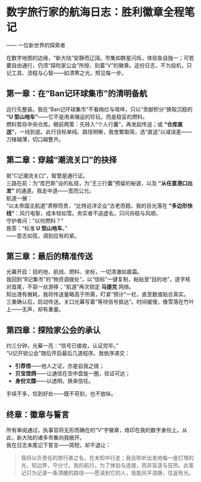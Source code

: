 # 数字旅行家的航海日志：胜利徽章全程笔记

—— 一位新世界的探索者

在数字地图的边缘，“新大陆”安静而辽阔。市集如群星闪烁，体验各自独一；可若要自由通行，仍须“探险家公会”所授、刻着“V”的徽章。这份日志，不为投机，只记工具、流程与心智——如清寒之光，照见每一步。  

## 第一章：在“Ban记环球集市”的清明备航

远行先整装。我在“Ban记环球集市”不看绚烂与喧哗，只以“贡献积分”换取沉稳的 **“U 型山地车”**——它不是用来赌运的珍玩，而是稳妥的燃料。  
燃料暂存中央仓库。眼前两策：先转入“个人行囊”，再发起传送；或 **“仓库直送”**，一线到底。此行目标单纯、路径明晰，我舍繁取简，选“直送”以减误差——刀锋越薄，切口越整齐。  

## 第二章：穿越“潮流关口”的抉择

抵“C记潮流关口”，智慧是通行证。  
三路在前：为“库巴斯”设的私径，为“王三行囊”预留的秘道，以及 **“从任意港口出发”** 的通道。我走中道——宽而公允。  
航道一展：  
“以太帝国主航道”肃穆而贵，“比特远洋企业”古老而稳。我的目光落在 **“多边形快线”**：风行电掣，成本轻如雪。务实者不追虚名，只问舟稳与风顺。  
守护者问：“以何燃料？”  
我答：“标准 **U 型山地车**。”  
——意志如弦，调到应有的紧。  

## 第三章：最后的精准传送

光幕开启：目的地、航线、燃料、坐标，一切清澈如晨霜。  
我回到“B记集市”的“物资调拨处”，以“信标”一键复制，粘贴至“目的地”，逐字核对首尾，不容一丝游移；“航道”再次锁定 **马提克** 网络。  
知出港有微耗，我将传送量略高于所需，盯紧“预计”一栏，直至数值贴合真实。  
三重确认后，启动传送。关口光幕写着“等待信号抵达”。时间缓慢，像雪落在竹叶上——无声，却有重量。  

## 第四章：探险家公会的承认

约三分钟，光幕一亮：“信号已接收，认证完毕。”  
“U记开锁公会”随后开启最后几道程序。我依序递交：  

* **引荐信**——他人之证，亦是自我之镜；  
* **贝宝信鸽**——让通信在空中盘旋一圈，验证可达；  
* **身份文牒**——以透明，换来信任。  

手续不多，恰到好处——既不苛刻，也不放纵。  

## 终章：徽章与誓言

所有审阅通过，执事官将无形而确在的“V”字徽章，烙印在我的数字身份上。从此，新大陆的诸多市集向我敞开。  
我在日志末尾记下誓言——简短，却不退让：  

> 我将以负责任的旅行者之名，在未知中行走；我会聆听出发地每一座灯塔的光，知边界，守分寸。我的航行，为了体验与连接，而非盲逐与狂热。此笔记只为记录一条清醒的路径——愿读到它的人，皆能风平浪静，往返有光。
